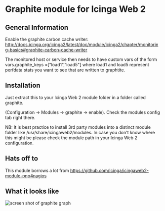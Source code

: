 # Graphite module for Icinga Web 2

## General Information

Enable the graphite carbon cache writer: http://docs.icinga.org/icinga2/latest/doc/module/icinga2/chapter/monitoring-basics#graphite-carbon-cache-writer

The monitored host or service then needs to have custom vars of the form vars.graphite_keys =["load1","load5"] where load1 and load5 represent perfdata stats you want to see that are written to graphtite.

## Installation

Just extract this to your Icinga Web 2 module folder in a folder called graphite.

(Configuration -> Modules -> graphite -> enable). Check the modules config tab right there.

NB: It is best practice to install 3rd party modules into a distinct module
folder like /usr/share/icingaweb2/modules. In case you don't know where this
might be please check the module path in your Icinga Web 2 configuration.

## Hats off to

This module borrows a lot from https://github.com/Icinga/icingaweb2-module-pnp4nagios

## What it looks like

![screen shot of graphite graph](https://raw.githubusercontent.com/philiphoy/icingaweb2-module-graphite/master/Capture.PNG)
